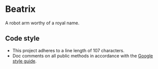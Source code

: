 # Beatrix
A robot arm worthy of a royal name.



## Code style
 * This project adheres to a line length of 107 characters.
 * Doc comments on all public methods in accordance with the [Google style guide](https://google.github.io/styleguide/pyguide.html).
